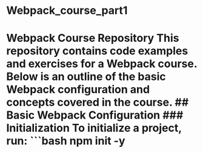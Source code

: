 # Webpack_course_part1
# Webpack Course Repository  This repository contains code examples and exercises for a Webpack course. Below is an outline of the basic Webpack configuration and concepts covered in the course.  ## Basic Webpack Configuration  ### Initialization  To initialize a project, run:  ```bash npm init -y
